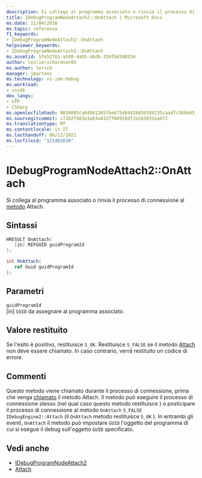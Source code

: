 ```yaml
---
description: Si collega al programma associato o rinvia il processo di connessione al metodo Attach.
title: IDebugProgramNodeAttach2::OnAttach | Microsoft Docs
ms.date: 11/04/2016
ms.topic: reference
f1_keywords:
- IDebugProgramNodeAttach2::OnAttach
helpviewer_keywords:
- IDebugProgramNodeAttach2::OnAttach
ms.assetid: 5fe52761-a508-4ab5-abdb-334fb6590334
author: leslierichardson95
ms.author: lerich
manager: jmartens
ms.technology: vs-ide-debug
ms.workload:
- vssdk
dev_langs:
- CPP
- CSharp
ms.openlocfilehash: 0650005ca04b01265f6e675db9426856389235caadfc36bb457280d7fbba1fb6
ms.sourcegitcommit: c72b2f603e1eb3a4157f00926df2e263831ea472
ms.translationtype: MT
ms.contentlocale: it-IT
ms.lasthandoff: 08/12/2021
ms.locfileid: "121402636"
---
```

# <a name="idebugprogramnodeattach2onattach"></a>IDebugProgramNodeAttach2::OnAttach
Si collega al programma associato o rinvia il processo di connessione al [metodo](../../../extensibility/debugger/reference/idebugengine2-attach.md) Attach.

## <a name="syntax"></a>Sintassi

```cpp
HRESULT OnAttach(
   [in] REFGUID guidProgramId
);
```

```csharp
int OnAttach(
   ref Guid guidProgramId
};
```

## <a name="parameters"></a>Parametri
`guidProgramId`\
[in] `GUID` da assegnare al programma associato.

## <a name="return-value"></a>Valore restituito
 Se l'esito è positivo, restituisce `S_OK`. Restituisce `S_FALSE` se il metodo [Attach](../../../extensibility/debugger/reference/idebugengine2-attach.md) non deve essere chiamato. In caso contrario, verrà restituito un codice di errore.

## <a name="remarks"></a>Commenti
 Questo metodo viene chiamato durante il processo di connessione, prima che venga [chiamato](../../../extensibility/debugger/reference/idebugengine2-attach.md) il metodo Attach. Il metodo può eseguire il processo di connessione stesso (nel qual caso questo metodo restituisce ) o posticipare il processo di connessione al metodo `OnAttach` `S_FALSE` `IDebugEngine2::Attach` (il `OnAttach` metodo restituisce `S_OK` ). In entrambi gli eventi, `OnAttach` il metodo può impostare `GUID` l'oggetto del programma di cui si esegue il debug sull'oggetto `GUID` specificato.

## <a name="see-also"></a>Vedi anche
- [IDebugProgramNodeAttach2](../../../extensibility/debugger/reference/idebugprogramnodeattach2.md)
- [Attach](../../../extensibility/debugger/reference/idebugengine2-attach.md)
